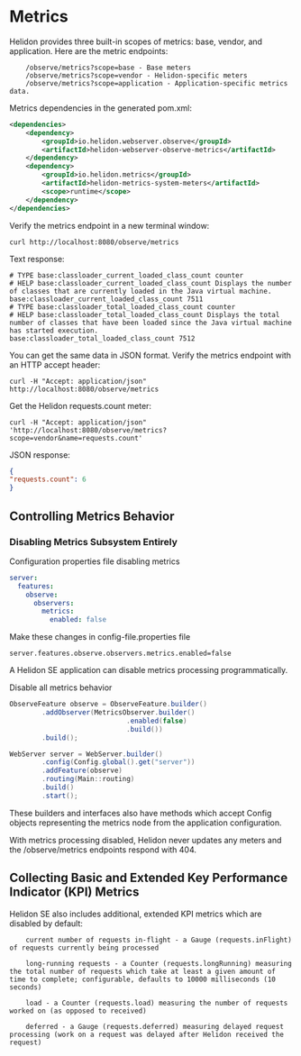 # Metrics

Helidon provides three built-in scopes of metrics: base, vendor, and application. Here are the metric endpoints:
```
    /observe/metrics?scope=base - Base meters
    /observe/metrics?scope=vendor - Helidon-specific meters
    /observe/metrics?scope=application - Application-specific metrics data.
```

Metrics dependencies in the generated pom.xml:
```xml
<dependencies>
    <dependency>
        <groupId>io.helidon.webserver.observe</groupId>
        <artifactId>helidon-webserver-observe-metrics</artifactId> 
    </dependency>
    <dependency>
        <groupId>io.helidon.metrics</groupId>
        <artifactId>helidon-metrics-system-meters</artifactId>     
        <scope>runtime</scope>
    </dependency>
</dependencies>
```

Verify the metrics endpoint in a new terminal window:
```shell
curl http://localhost:8080/observe/metrics
```

Text response:
```
# TYPE base:classloader_current_loaded_class_count counter
# HELP base:classloader_current_loaded_class_count Displays the number of classes that are currently loaded in the Java virtual machine.
base:classloader_current_loaded_class_count 7511
# TYPE base:classloader_total_loaded_class_count counter
# HELP base:classloader_total_loaded_class_count Displays the total number of classes that have been loaded since the Java virtual machine has started execution.
base:classloader_total_loaded_class_count 7512
```

You can get the same data in JSON format.
Verify the metrics endpoint with an HTTP accept header:
```shell
curl -H "Accept: application/json"  http://localhost:8080/observe/metrics
```

Get the Helidon requests.count meter:
```shell
curl -H "Accept: application/json"  'http://localhost:8080/observe/metrics?scope=vendor&name=requests.count'
```

JSON response:
```json
{
"requests.count": 6
}
```

## Controlling Metrics Behavior

### Disabling Metrics Subsystem Entirely
Configuration properties file disabling metrics
```yaml
server:
  features:
    observe:
      observers:
        metrics:
          enabled: false
```

Make these changes in config-file.properties file
```properties
server.features.observe.observers.metrics.enabled=false
```

A Helidon SE application can disable metrics processing programmatically.

Disable all metrics behavior
```java
ObserveFeature observe = ObserveFeature.builder()   
        .addObserver(MetricsObserver.builder() 
                             .enabled(false) 
                             .build()) 
        .build(); 

WebServer server = WebServer.builder() 
        .config(Config.global().get("server"))
        .addFeature(observe)
        .routing(Main::routing)
        .build()
        .start();
```

These builders and interfaces also have methods which accept Config objects representing the metrics node from the application configuration.

With metrics processing disabled, Helidon never updates any meters and the /observe/metrics endpoints respond with 404.

## Collecting Basic and Extended Key Performance Indicator (KPI) Metrics
Helidon SE also includes additional, extended KPI metrics which are disabled by default:

```
    current number of requests in-flight - a Gauge (requests.inFlight) of requests currently being processed

    long-running requests - a Counter (requests.longRunning) measuring the total number of requests which take at least a given amount of time to complete; configurable, defaults to 10000 milliseconds (10 seconds)

    load - a Counter (requests.load) measuring the number of requests worked on (as opposed to received)

    deferred - a Gauge (requests.deferred) measuring delayed request processing (work on a request was delayed after Helidon received the request)
```

